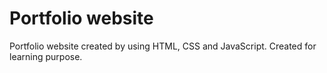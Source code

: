 # Portfolio website

Portfolio website created by using HTML, CSS and JavaScript.
Created for learning purpose.
